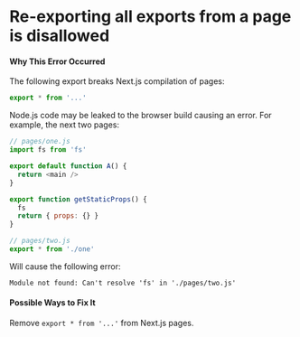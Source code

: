 # Re-exporting all exports from a page is disallowed

#### Why This Error Occurred

The following export breaks Next.js compilation of pages:

```js
export * from '...'
```

Node.js code may be leaked to the browser build causing an error. For example, the next two pages:

```js
// pages/one.js
import fs from 'fs'

export default function A() {
  return <main />
}

export function getStaticProps() {
  fs
  return { props: {} }
}
```

```js
// pages/two.js
export * from './one'
```

Will cause the following error:

```
Module not found: Can't resolve 'fs' in './pages/two.js'
```

#### Possible Ways to Fix It

Remove `export * from '...'` from Next.js pages.

